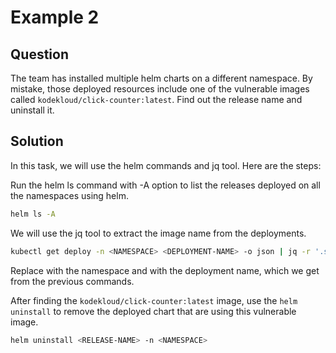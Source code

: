 # Example 2

## Question

The team has installed multiple helm charts on a different namespace. By mistake, those deployed
resources include one of the vulnerable images called `kodekloud/click-counter:latest`. Find out
the release name and uninstall it.

## Solution

In this task, we will use the helm commands and jq tool. Here are the steps:

Run the helm ls command with -A option to list the releases deployed on all the namespaces using helm.

```bash
helm ls -A
```

We will use the jq tool to extract the image name from the deployments.

```bash
kubectl get deploy -n <NAMESPACE> <DEPLOYMENT-NAME> -o json | jq -r '.spec.template.spec.containers[].image'
```

Replace <NAMESPACE> with the namespace and <DEPLOYMENT-NAME> with the deployment name, which we get
from the previous commands.

After finding the `kodekloud/click-counter:latest` image, use the `helm uninstall` to remove the deployed chart
that are using this vulnerable image.

```bash
helm uninstall <RELEASE-NAME> -n <NAMESPACE>
```
